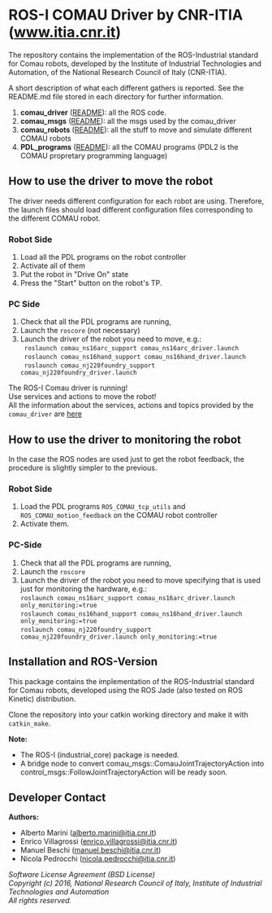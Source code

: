 # ROS-I COMAU Driver by CNR-ITIA (www.itia.cnr.it)

The repository contains the implementation of the ROS-Industrial standard for Comau robots, 
developed by the Institute of Industrial Technologies and Automation, of the National Research Council of Italy (CNR-ITIA).

A short description of what each different gathers is reported. See the README.md file stored in each directory for further information.

 1. **comau_driver** ([README](comau_driver/README.md)): all the ROS code.  
 2. **comau_msgs** ([README](comau_msgs/README.md)): all the msgs used by the comau_driver  
 3. **comau_robots** ([README](comau_robots/README.md)): all the stuff to move and simulate different COMAU robots  
 5. **PDL_programs** ([README](PDL_programs/README.md)): all the COMAU programs (PDL2 is the COMAU propretary programming language)  

## How to use the driver to move the robot

The driver needs different configuration for each robot are using. 
Therefore, the launch files should load different configuration files corresponding to the different COMAU robot.

### Robot Side

1. Load all the PDL programs on the robot controller  
2. Activate all of them   
3. Put the robot in "Drive On" state  
4. Press the "Start" button on the robot's TP.  

### PC Side

1. Check that all the PDL programs are running, 
2. Launch the `roscore` (not necessary)
3. Launch the driver of the robot you need to move, e.g.:  
  ` roslaunch comau_ns16arc_support comau_ns16arc_driver.launch`  
  ` roslaunch comau_ns16hand_support comau_ns16hand_driver.launch`  
  ` roslaunch comau_nj220foundry_support comau_nj220foundry_driver.launch`  

The ROS-I Comau driver is running!  
Use services and actions to move the robot!  
All the information about the services, actions and topics provided by the `comau_driver` are [here](comau_driver/README.md)

## How to use the driver to monitoring the robot

In the case the ROS nodes are used just to get the robot feedback, the procedure is slightly simpler to the previous.

### Robot Side

1. Load the PDL programs ```ROS_COMAU_tcp_utils``` and ```ROS_COMAU_motion_feedback``` on the COMAU robot controller   
2. Activate them.  

### PC-Side 

1. Check that all the PDL programs are running,   
2. Launch the ```roscore```  
3. Launch the driver of the robot you need to move specifying that is used just for monitoring the hardware, e.g.:  
   `roslaunch comau_ns16arc_support comau_ns16arc_driver.launch only_monitoring:=true`  
   `roslaunch comau_ns16hand_support comau_ns16hand_driver.launch only_monitoring:=true`  
   `roslaunch comau_nj220foundry_support comau_nj220foundry_driver.launch only_monitoring:=true`  


## Installation and ROS-Version 

This package contains the implementation of the ROS-Industrial standard for Comau robots, developed using the ROS Jade 
(also tested on ROS Kinetic) distribution. 

Clone the repository into your catkin working directory and make it with ```catkin_make```. 

**Note:**  

- The ROS-I (industrial_core) package is needed.
- A bridge node to convert comau_msgs::ComauJointTrajectoryAction into control_msgs::FollowJointTrajectoryAction will be ready soon. 


## Developer Contact

**Authors:**   
- Alberto Marini (alberto.marini@itia.cnr.it)  
- Enrico Villagrossi (enrico.villagrossi@itia.cnr.it)  
- Manuel Beschi (manuel.beschi@itia.cnr.it)  
- Nicola Pedrocchi (nicola.pedrocchi@itia.cnr.it)  
 
_Software License Agreement (BSD License)_    
_Copyright (c) 2016, National Research Council of Italy, Institute of Industrial Technologies and Automation_    
_All rights reserved._